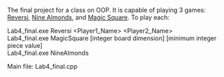 The final project for a class on OOP. It is capable of playing 3 games: [Reversi](https://en.wikipedia.org/wiki/Reversi), [Nine Almonds](http://www.pedagonet.com/mathgenius/test229.html), and [Magic Square](https://en.wikipedia.org/wiki/Magic_square). To play each:

Lab4_final.exe Reversi <Player1_Name> <Player2_Name> <br/>
Lab4_final.exe MagicSquare [integer board dimension] [minimum integer piece value] <br/>
Lab4_final.exe NineAlmonds


Main file: Lab4_final.cpp